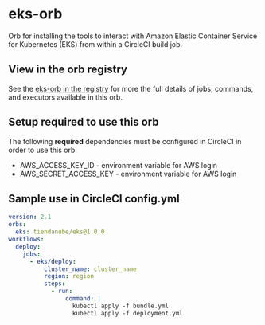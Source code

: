 # eks-orb
Orb for installing the tools to interact with Amazon Elastic Container Service for Kubernetes (EKS) from within a
CircleCI build job.

## View in the orb registry
See the [eks-orb in the registry](https://circleci.com/orbs/registry/orb/tiendanube/eks)
for more the full details of jobs, commands, and executors available in this
orb.

## Setup required to use this orb
The following **required** dependencies must be configured in CircleCI in order to use this orb:
* AWS_ACCESS_KEY_ID - environment variable for AWS login
* AWS_SECRET_ACCESS_KEY - environment variable for AWS login

## Sample use in CircleCI config.yml

```yaml
version: 2.1
orbs:
  eks: tiendanube/eks@1.0.0
workflows:
  deploy:
    jobs:
      - eks/deploy:
          cluster_name: cluster_name
          region: region
          steps:
            - run:
                command: |
                  kubectl apply -f bundle.yml
                  kubectl apply -f deployment.yml
```
